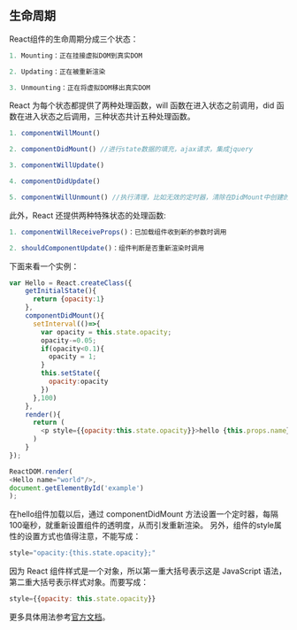 ## 生命周期

React组件的生命周期分成三个状态：

```javascript
1. Mounting：正在挂接虚拟DOM到真实DOM

2. Updating：正在被重新渲染

3. Unmounting：正在将虚拟DOM移出真实DOM
```

React 为每个状态都提供了两种处理函数，will 函数在进入状态之前调用，did 函数在进入状态之后调用，三种状态共计五种处理函数。

```javascript
1. componentWillMount()

2. componentDidMount() //进行state数据的填充，ajax请求，集成jquery 

3. componentWillUpdate()

4. componentDidUpdate()

5. componentWillUnmount() //执行清理，比如无效的定时器，清除在DidMount中创建的DOM元素
```

此外，React 还提供两种特殊状态的处理函数:

```javascript
1. componentWillReceiveProps()：已加载组件收到新的参数时调用

2. shouldComponentUpdate()：组件判断是否重新渲染时调用
```

下面来看一个实例：
```javascript
var Hello = React.createClass({
    getInitialState(){
      return {opacity:1}
    },
    componentDidMount(){
      setInterval(()=>{
        var opacity = this.state.opacity;
        opacity-=0.05;
        if(opacity<0.1){
          opacity = 1;
        }
        this.setState({
          opacity:opacity
        })
      },100)
    },
    render(){
      return (
        <p style={{opacity:this.state.opacity}}>hello {this.props.name}</p>
      )
    }
});

ReactDOM.render(
<Hello name="world"/>,
document.getElementById('example')
);
```
在hello组件加载以后，通过 componentDidMount 方法设置一个定时器，每隔100毫秒，就重新设置组件的透明度，从而引发重新渲染。
另外，组件的style属性的设置方式也值得注意，不能写成：
```javascript
style="opacity:{this.state.opacity};"
```
因为 React 组件样式是一个对象，所以第一重大括号表示这是 JavaScript 语法，第二重大括号表示样式对象。而要写成：
```javascript
style={{opacity: this.state.opacity}}
```

更多具体用法参考[官方文档](https://facebook.github.io/react/docs/react-component.html)。


